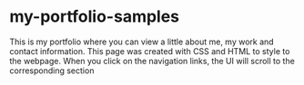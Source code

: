 # my-portfolio-samples
This is my portfolio where you can view a little about me, my work and contact information. This page was created with CSS and HTML to style to the webpage. When you click on the navigation links, the UI will scroll to the corresponding section
